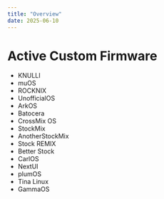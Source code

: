 ```yaml
---
title: "Overview"
date: 2025-06-10
---
```


# Active Custom Firmware
- KNULLI
- muOS
- ROCKNIX
- UnofficialOS
- ArkOS
- Batocera
- CrossMix OS
- StockMix
- AnotherStockMix
- Stock REMIX
- Better Stock
- CarlOS
- NextUI
- plumOS
- Tina Linux
- GammaOS
